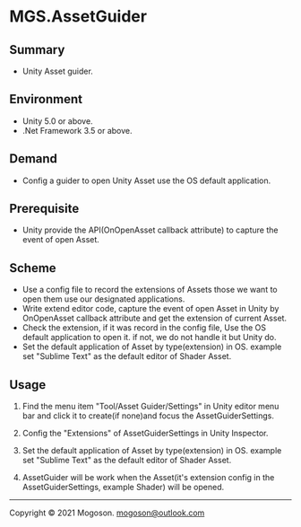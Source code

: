 # MGS.AssetGuider

## Summary
- Unity Asset guider.

## Environment
- Unity 5.0 or above.
- .Net Framework 3.5 or above.

## Demand
- Config a guider to open Unity Asset use the OS default application.

## Prerequisite
- Unity provide the API(OnOpenAsset callback attribute) to capture the event of open Asset.

## Scheme
- Use a config file to record the extensions of Assets those we want to open them use our designated applications.
- Write extend editor code, capture the event of open Asset in Unity by OnOpenAsset callback attribute and get the extension of current Asset.
- Check the extension, if it was record in the config file, Use the OS default application to open it. if not, we do not handle it but Unity do.
- Set the default application of Asset by type(extension) in OS. example set "Sublime Text" as the default editor of Shader Asset.

## Usage
1. Find the menu item "Tool/Asset Guider/Settings" in Unity editor menu bar and click it to create(if none)and focus the AssetGuiderSettings.

1. Config the "Extensions" of AssetGuiderSettings in Unity Inspector.

1. Set the default application of Asset by type(extension) in OS. example set "Sublime Text" as the default editor of Shader Asset.

1. AssetGuider will be work when the Asset(it's extension config in the AssetGuiderSettings, example Shader) will be opened.

------
Copyright © 2021 Mogoson.	mogoson@outlook.com